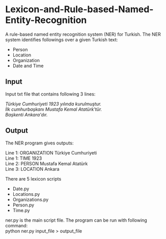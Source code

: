 # Lexicon-and-Rule-based-Named-Entity-Recognition
A rule-based named entity recognition system (NER) for Turkish. The NER system identifies followings over a given Turkish text:  
* Person                                                                          
* Location                                                                              
* Organization                                                                          
* Date and Time                                                                                             

## Input

Input txt file that contains following 3 lines:            

*Türkiye Cumhuriyeti 1923 yılında kurulmuştur.                                    
İlk cumhurbaşkanı Mustafa Kemal Atatürk'tür.                            
Başkenti Ankara'dır.*          

## Output

The NER program gives outputs:

Line 1: ORGANIZATION Türkiye Cumhuriyeti                        
Line 1: TIME 1923                                           
Line 2: PERSON Mustafa Kemal Atatürk                                
Line 3: LOCATION Ankara                                       

There are 5 lexicon scripts                                                          
* Date.py
* Locations.py
* Organizations.py
* Person.py
* Time.py

ner.py is the main script file. The program can be run with following command:                                    
python ner.py input_file > output_file











